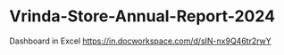 # Vrinda-Store-Annual-Report-2024
Dashboard in Excel
https://in.docworkspace.com/d/sIN-nx9Q46tr2rwY
